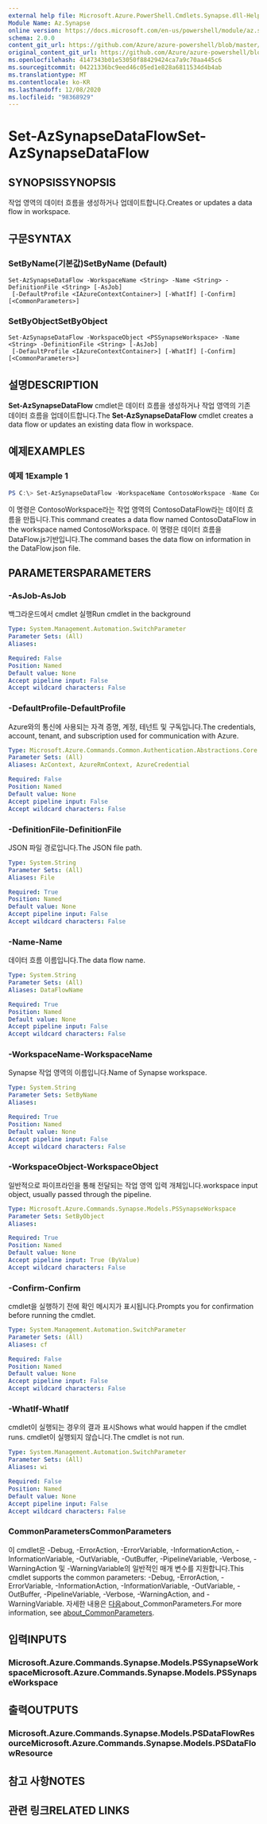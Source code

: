 ```yaml
---
external help file: Microsoft.Azure.PowerShell.Cmdlets.Synapse.dll-Help.xml
Module Name: Az.Synapse
online version: https://docs.microsoft.com/en-us/powershell/module/az.synapse/set-azsynapsedataflow
schema: 2.0.0
content_git_url: https://github.com/Azure/azure-powershell/blob/master/src/Synapse/Synapse/help/Set-AzSynapseDataFlow.md
original_content_git_url: https://github.com/Azure/azure-powershell/blob/master/src/Synapse/Synapse/help/Set-AzSynapseDataFlow.md
ms.openlocfilehash: 4147343b01e53050f88429424ca7a9c70aa445c6
ms.sourcegitcommit: 04221336bc9eed46c05ed1e828a6811534d4b4ab
ms.translationtype: MT
ms.contentlocale: ko-KR
ms.lasthandoff: 12/08/2020
ms.locfileid: "98368929"
---
```

# <span data-ttu-id="b0c1f-101">Set-AzSynapseDataFlow</span><span class="sxs-lookup"><span data-stu-id="b0c1f-101">Set-AzSynapseDataFlow</span></span>

## <span data-ttu-id="b0c1f-102">SYNOPSIS</span><span class="sxs-lookup"><span data-stu-id="b0c1f-102">SYNOPSIS</span></span>
<span data-ttu-id="b0c1f-103">작업 영역의 데이터 흐름을 생성하거나 업데이트합니다.</span><span class="sxs-lookup"><span data-stu-id="b0c1f-103">Creates or updates a data flow in workspace.</span></span>

## <span data-ttu-id="b0c1f-104">구문</span><span class="sxs-lookup"><span data-stu-id="b0c1f-104">SYNTAX</span></span>

### <span data-ttu-id="b0c1f-105">SetByName(기본값)</span><span class="sxs-lookup"><span data-stu-id="b0c1f-105">SetByName (Default)</span></span>
```
Set-AzSynapseDataFlow -WorkspaceName <String> -Name <String> -DefinitionFile <String> [-AsJob]
 [-DefaultProfile <IAzureContextContainer>] [-WhatIf] [-Confirm] [<CommonParameters>]
```

### <span data-ttu-id="b0c1f-106">SetByObject</span><span class="sxs-lookup"><span data-stu-id="b0c1f-106">SetByObject</span></span>
```
Set-AzSynapseDataFlow -WorkspaceObject <PSSynapseWorkspace> -Name <String> -DefinitionFile <String> [-AsJob]
 [-DefaultProfile <IAzureContextContainer>] [-WhatIf] [-Confirm] [<CommonParameters>]
```

## <span data-ttu-id="b0c1f-107">설명</span><span class="sxs-lookup"><span data-stu-id="b0c1f-107">DESCRIPTION</span></span>
<span data-ttu-id="b0c1f-108">**Set-AzSynapseDataFlow** cmdlet은 데이터 흐름을 생성하거나 작업 영역의 기존 데이터 흐름을 업데이트합니다.</span><span class="sxs-lookup"><span data-stu-id="b0c1f-108">The **Set-AzSynapseDataFlow** cmdlet creates a data flow or updates an existing data flow in workspace.</span></span>

## <span data-ttu-id="b0c1f-109">예제</span><span class="sxs-lookup"><span data-stu-id="b0c1f-109">EXAMPLES</span></span>

### <span data-ttu-id="b0c1f-110">예제 1</span><span class="sxs-lookup"><span data-stu-id="b0c1f-110">Example 1</span></span>
```powershell
PS C:\> Set-AzSynapseDataFlow -WorkspaceName ContosoWorkspace -Name ContosoDataFlow -DefinitionFile "C:\\samples\\DataFlow.json"
```

<span data-ttu-id="b0c1f-111">이 명령은 ContosoWorkspace라는 작업 영역의 ContosoDataFlow라는 데이터 흐름을 만듭니다.</span><span class="sxs-lookup"><span data-stu-id="b0c1f-111">This command creates a data flow named ContosoDataFlow in the workspace named ContosoWorkspace.</span></span>
<span data-ttu-id="b0c1f-112">이 명령은 데이터 흐름을 DataFlow.js기반입니다.</span><span class="sxs-lookup"><span data-stu-id="b0c1f-112">The command bases the data flow on information in the DataFlow.json file.</span></span>

## <span data-ttu-id="b0c1f-113">PARAMETERS</span><span class="sxs-lookup"><span data-stu-id="b0c1f-113">PARAMETERS</span></span>

### <span data-ttu-id="b0c1f-114">-AsJob</span><span class="sxs-lookup"><span data-stu-id="b0c1f-114">-AsJob</span></span>
<span data-ttu-id="b0c1f-115">백그라운드에서 cmdlet 실행</span><span class="sxs-lookup"><span data-stu-id="b0c1f-115">Run cmdlet in the background</span></span>

```yaml
Type: System.Management.Automation.SwitchParameter
Parameter Sets: (All)
Aliases:

Required: False
Position: Named
Default value: None
Accept pipeline input: False
Accept wildcard characters: False
```

### <span data-ttu-id="b0c1f-116">-DefaultProfile</span><span class="sxs-lookup"><span data-stu-id="b0c1f-116">-DefaultProfile</span></span>
<span data-ttu-id="b0c1f-117">Azure와의 통신에 사용되는 자격 증명, 계정, 테넌트 및 구독입니다.</span><span class="sxs-lookup"><span data-stu-id="b0c1f-117">The credentials, account, tenant, and subscription used for communication with Azure.</span></span>

```yaml
Type: Microsoft.Azure.Commands.Common.Authentication.Abstractions.Core.IAzureContextContainer
Parameter Sets: (All)
Aliases: AzContext, AzureRmContext, AzureCredential

Required: False
Position: Named
Default value: None
Accept pipeline input: False
Accept wildcard characters: False
```

### <span data-ttu-id="b0c1f-118">-DefinitionFile</span><span class="sxs-lookup"><span data-stu-id="b0c1f-118">-DefinitionFile</span></span>
<span data-ttu-id="b0c1f-119">JSON 파일 경로입니다.</span><span class="sxs-lookup"><span data-stu-id="b0c1f-119">The JSON file path.</span></span>

```yaml
Type: System.String
Parameter Sets: (All)
Aliases: File

Required: True
Position: Named
Default value: None
Accept pipeline input: False
Accept wildcard characters: False
```

### <span data-ttu-id="b0c1f-120">-Name</span><span class="sxs-lookup"><span data-stu-id="b0c1f-120">-Name</span></span>
<span data-ttu-id="b0c1f-121">데이터 흐름 이름입니다.</span><span class="sxs-lookup"><span data-stu-id="b0c1f-121">The data flow name.</span></span>

```yaml
Type: System.String
Parameter Sets: (All)
Aliases: DataFlowName

Required: True
Position: Named
Default value: None
Accept pipeline input: False
Accept wildcard characters: False
```

### <span data-ttu-id="b0c1f-122">-WorkspaceName</span><span class="sxs-lookup"><span data-stu-id="b0c1f-122">-WorkspaceName</span></span>
<span data-ttu-id="b0c1f-123">Synapse 작업 영역의 이름입니다.</span><span class="sxs-lookup"><span data-stu-id="b0c1f-123">Name of Synapse workspace.</span></span>

```yaml
Type: System.String
Parameter Sets: SetByName
Aliases:

Required: True
Position: Named
Default value: None
Accept pipeline input: False
Accept wildcard characters: False
```

### <span data-ttu-id="b0c1f-124">-WorkspaceObject</span><span class="sxs-lookup"><span data-stu-id="b0c1f-124">-WorkspaceObject</span></span>
<span data-ttu-id="b0c1f-125">일반적으로 파이프라인을 통해 전달되는 작업 영역 입력 개체입니다.</span><span class="sxs-lookup"><span data-stu-id="b0c1f-125">workspace input object, usually passed through the pipeline.</span></span>

```yaml
Type: Microsoft.Azure.Commands.Synapse.Models.PSSynapseWorkspace
Parameter Sets: SetByObject
Aliases:

Required: True
Position: Named
Default value: None
Accept pipeline input: True (ByValue)
Accept wildcard characters: False
```

### <span data-ttu-id="b0c1f-126">-Confirm</span><span class="sxs-lookup"><span data-stu-id="b0c1f-126">-Confirm</span></span>
<span data-ttu-id="b0c1f-127">cmdlet을 실행하기 전에 확인 메시지가 표시됩니다.</span><span class="sxs-lookup"><span data-stu-id="b0c1f-127">Prompts you for confirmation before running the cmdlet.</span></span>

```yaml
Type: System.Management.Automation.SwitchParameter
Parameter Sets: (All)
Aliases: cf

Required: False
Position: Named
Default value: None
Accept pipeline input: False
Accept wildcard characters: False
```

### <span data-ttu-id="b0c1f-128">-WhatIf</span><span class="sxs-lookup"><span data-stu-id="b0c1f-128">-WhatIf</span></span>
<span data-ttu-id="b0c1f-129">cmdlet이 실행되는 경우의 결과 표시</span><span class="sxs-lookup"><span data-stu-id="b0c1f-129">Shows what would happen if the cmdlet runs.</span></span>
<span data-ttu-id="b0c1f-130">cmdlet이 실행되지 않습니다.</span><span class="sxs-lookup"><span data-stu-id="b0c1f-130">The cmdlet is not run.</span></span>

```yaml
Type: System.Management.Automation.SwitchParameter
Parameter Sets: (All)
Aliases: wi

Required: False
Position: Named
Default value: None
Accept pipeline input: False
Accept wildcard characters: False
```

### <span data-ttu-id="b0c1f-131">CommonParameters</span><span class="sxs-lookup"><span data-stu-id="b0c1f-131">CommonParameters</span></span>
<span data-ttu-id="b0c1f-132">이 cmdlet은 -Debug, -ErrorAction, -ErrorVariable, -InformationAction, -InformationVariable, -OutVariable, -OutBuffer, -PipelineVariable, -Verbose, -WarningAction 및 -WarningVariable의 일반적인 매개 변수를 지원합니다.</span><span class="sxs-lookup"><span data-stu-id="b0c1f-132">This cmdlet supports the common parameters: -Debug, -ErrorAction, -ErrorVariable, -InformationAction, -InformationVariable, -OutVariable, -OutBuffer, -PipelineVariable, -Verbose, -WarningAction, and -WarningVariable.</span></span> <span data-ttu-id="b0c1f-133">자세한 내용은 [다음](http://go.microsoft.com/fwlink/?LinkID=113216)about_CommonParameters.</span><span class="sxs-lookup"><span data-stu-id="b0c1f-133">For more information, see [about_CommonParameters](http://go.microsoft.com/fwlink/?LinkID=113216).</span></span>

## <span data-ttu-id="b0c1f-134">입력</span><span class="sxs-lookup"><span data-stu-id="b0c1f-134">INPUTS</span></span>

### <span data-ttu-id="b0c1f-135">Microsoft.Azure.Commands.Synapse.Models.PSSynapseWorkspace</span><span class="sxs-lookup"><span data-stu-id="b0c1f-135">Microsoft.Azure.Commands.Synapse.Models.PSSynapseWorkspace</span></span>

## <span data-ttu-id="b0c1f-136">출력</span><span class="sxs-lookup"><span data-stu-id="b0c1f-136">OUTPUTS</span></span>

### <span data-ttu-id="b0c1f-137">Microsoft.Azure.Commands.Synapse.Models.PSDataFlowResource</span><span class="sxs-lookup"><span data-stu-id="b0c1f-137">Microsoft.Azure.Commands.Synapse.Models.PSDataFlowResource</span></span>

## <span data-ttu-id="b0c1f-138">참고 사항</span><span class="sxs-lookup"><span data-stu-id="b0c1f-138">NOTES</span></span>

## <span data-ttu-id="b0c1f-139">관련 링크</span><span class="sxs-lookup"><span data-stu-id="b0c1f-139">RELATED LINKS</span></span>
